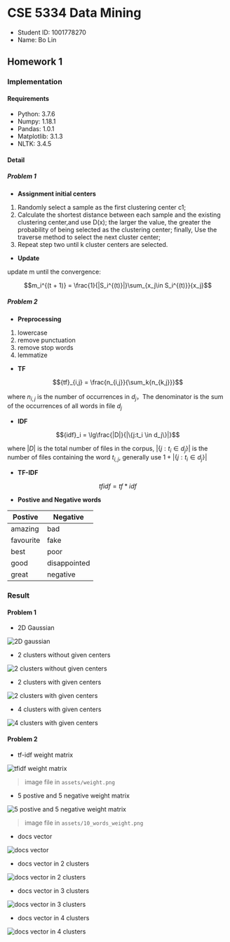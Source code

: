 # CSE 5334 Data Mining

- Student ID: 1001778270
- Name: Bo Lin

## Homework 1

### Implementation

#### Requirements

- Python: 3.7.6
- Numpy: 1.18.1
- Pandas: 1.0.1
- Matplotlib: 3.1.3
- NLTK: 3.4.5

#### Detail

##### Problem 1

- **Assignment initial centers**

1. Randomly select a sample as the first clustering center c1;
2. Calculate the shortest distance between each sample and the existing clustering center,and use D(x); the larger the
   value, the greater the probability of being selected as the clustering center; finally, Use the traverse method to
   select the next cluster center;
3. Repeat step two until k cluster centers are selected.

- **Update**

update m until the convergence:

$$m_i^{(t + 1)} = \frac{1}{|S_i^{(t)}|}\sum_{x_j\in S_i^{(t)}}{x_j}$$

##### Problem 2

- **Preprocessing**

1. lowercase
2. remove punctuation
3. remove stop words
4. lemmatize

- **TF**

$${tf}_{i,j} = \frac{n_{i,j}}{\sum_k{n_{k,j}}}$$

where $n_{i,j}$ is the number of occurrences in $d_{j}$，The denominator is the sum of the occurrences of all words in file $d_{j}$

- **IDF**

$${idf}_i = \lg\frac{|D|}{|\{j:t_i \in d_j\}|}$$

where $|D|$ is the total number of files in the corpus, $|\{j:t_i \in d_j\}|$ is the number of files containing the word $t_{i,j}$, generally use $1 + |\{j:t_i \in d_j\}|$

- **TF-IDF**

$${tfidf} = tf * idf$$

- **Postive and Negative words**

| Postive   | Negative     |
| --------- | ------------ |
| amazing   | bad          |
| favourite | fake         |
| best      | poor         |
| good      | disappointed |
| great     | negative     |

### Result

#### Problem 1

- 2D Gaussian
  
![2D gaussian](assets/2d_gaussian.png)

- 2 clusters without given centers

![2 clusters without given centers](assets/2_cluster_without_centers.png)

- 2 clusters with given centers

![2 clusters with given centers](assets/2_cluster_with_centers.png)

- 4 clusters with given centers

![4 clusters with given centers](assets/4_clusters_with_centers.png)

#### Problem 2

- tf-idf weight matrix

![tfidf weight matrix](assets/weight.png)

> image file in `assets/weight.png`

- 5 postive and 5 negative weight matrix

![5 postive and 5 negative weight matrix](assets/10_words_weight.png)

> image file in `assets/10_words_weight.png`

- docs vector

![docs vector](assets/docs_vector.png)

- docs vector in 2 clusters

![docs vector in 2 clusters](assets/docs_vector_in_2_clusters.png)

- docs vector in 3 clusters

![docs vector in 3 clusters](assets/docs_vector_in_3_clusters.png)

- docs vector in 4 clusters

![docs vector in 4 clusters](assets/docs_vector_in_4_clusters.png)
